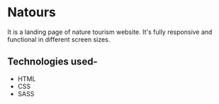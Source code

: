 # Natours
It is a  landing page of nature tourism website. It's fully responsive and functional in different screen sizes.

## Technologies used-
- HTML
- CSS
- SASS


